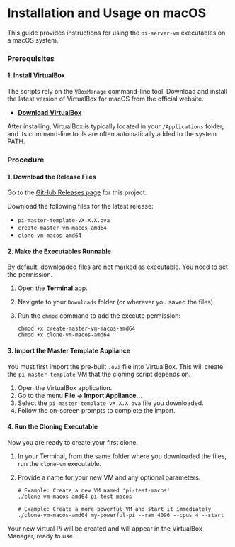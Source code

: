 # Installation and Usage on macOS

This guide provides instructions for using the `pi-server-vm` executables on a macOS system.

### Prerequisites

#### 1. Install VirtualBox

The scripts rely on the `VBoxManage` command-line tool. Download and install the latest version of VirtualBox for macOS from the official website.

- **[Download VirtualBox](https://www.virtualbox.org/wiki/Downloads)**

After installing, VirtualBox is typically located in your `/Applications` folder, and its command-line tools are often automatically added to the system PATH.

### Procedure

#### 1. Download the Release Files

Go to the [GitHub Releases page](https://github.com/HenkVanHoek/pi-server-vm/releases/latest) for this project.

Download the following files for the latest release:
-   `pi-master-template-vX.X.X.ova`
-   `create-master-vm-macos-amd64`
-   `clone-vm-macos-amd64`

#### 2. Make the Executables Runnable

By default, downloaded files are not marked as executable. You need to set the permission.

1.  Open the **Terminal** app.
2.  Navigate to your `Downloads` folder (or wherever you saved the files).
3.  Run the `chmod` command to add the execute permission:

        chmod +x create-master-vm-macos-amd64
        chmod +x clone-vm-macos-amd64

#### 3. Import the Master Template Appliance

You must first import the pre-built `.ova` file into VirtualBox. This will create the `pi-master-template` VM that the cloning script depends on.

1.  Open the VirtualBox application.
2.  Go to the menu **File -> Import Appliance...**
3.  Select the `pi-master-template-vX.X.X.ova` file you downloaded.
4.  Follow the on-screen prompts to complete the import.

#### 4. Run the Cloning Executable

Now you are ready to create your first clone.

1.  In your Terminal, from the same folder where you downloaded the files, run the `clone-vm` executable.
2.  Provide a name for your new VM and any optional parameters.

        # Example: Create a new VM named 'pi-test-macos'
        ./clone-vm-macos-amd64 pi-test-macos

        # Example: Create a more powerful VM and start it immediately
        ./clone-vm-macos-amd64 my-powerful-pi --ram 4096 --cpus 4 --start

Your new virtual Pi will be created and will appear in the VirtualBox Manager, ready to use.

